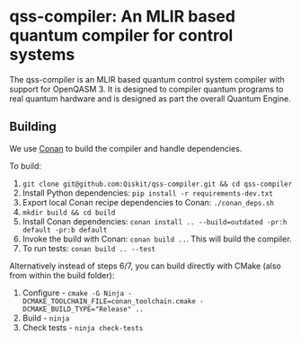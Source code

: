 
# qss-compiler: An MLIR based quantum compiler for control systems

The qss-compiler is an MLIR based quantum control system compiler with support for OpenQASM 3. It is designed to compiler quantum programs to real quantum hardware and is designed as part the overall Quantum Engine.

## Building
We use [Conan](https://docs.conan.io/en/1.59/index.html) to build the compiler and handle dependencies.

To build:

1. `git clone git@github.com:Qiskit/qss-compiler.git && cd qss-compiler`
2. Install Python dependencies: `pip install -r requirements-dev.txt`
3. Export local Conan recipe dependencies to Conan: `./conan_deps.sh`
4. `mkdir build && cd build`
5. Install Conan dependencies: `conan install .. --build=outdated -pr:h default -pr:b default`
6. Invoke the build with Conan: `conan build ..`. This will build the compiler.
7. To run tests: `conan build .. --test`

Alternatively instead of steps 6/7, you can build directly with CMake (also from within the build folder):
1. Configure - `cmake -G Ninja -DCMAKE_TOOLCHAIN_FILE=conan_toolchain.cmake -DCMAKE_BUILD_TYPE="Release" ..`
2. Build - `ninja`
3. Check tests - `ninja check-tests`

